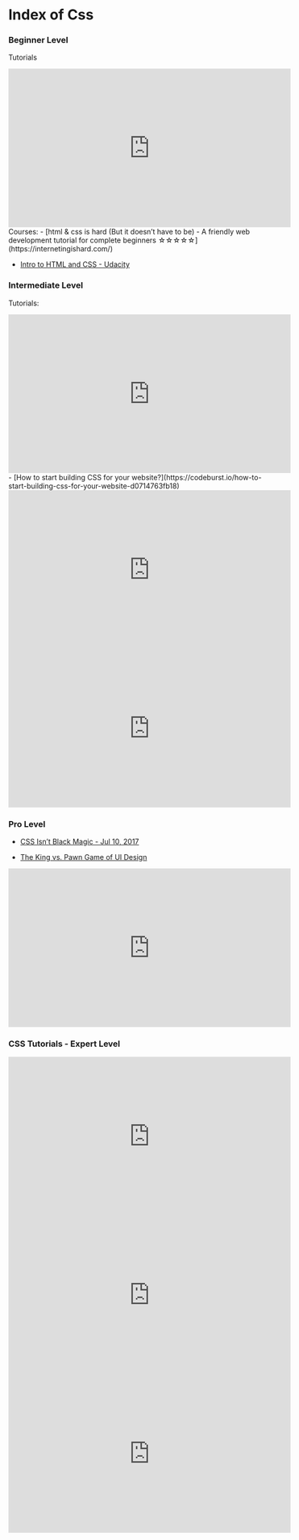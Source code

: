 
# Index of Css


### Beginner Level

Tutorials
<iframe width="560" height="315" src="https://www.youtube.com/embed/yfoY53QXEnI" frameborder="0" allow="autoplay; encrypted-media" allowfullscreen></iframe>
Courses:
- [html & css is hard (But it doesn’t have to be) - A friendly web development tutorial for complete beginners <span>☆</span><span>☆</span><span>☆</span><span>☆</span><span>☆</span>](https://internetingishard.com/)
                        
- [Intro to HTML and CSS - Udacity](https://www.udacity.com/course/intro-to-html-and-css--ud001?utm_medium=referral&utm_campaign=api)
                        

### Intermediate Level

Tutorials:
<iframe width="560" height="315" src="https://www.youtube.com/embed/Wm6CUkswsNw" frameborder="0" allow="autoplay; encrypted-media" allowfullscreen></iframe>
- [How to start building CSS for your website?](https://codeburst.io/how-to-start-building-css-for-your-website-d0714763fb18)
                        
<iframe width="560" height="315" src="https://www.youtube.com/embed/hVdTQWASliE" frameborder="0" allow="autoplay; encrypted-media" allowfullscreen></iframe>
<iframe width="560" height="315" src="https://www.youtube.com/embed/Xy3GlrddZFI" frameborder="0" allow="autoplay; encrypted-media" allowfullscreen></iframe>

### Pro Level

- [CSS Isn’t Black Magic - Jul 10, 2017](https://medium.freecodecamp.org/its-not-dark-magic-pulling-back-the-curtains-from-your-stylesheets-c8d677fa21b2)
                        
- [The King vs. Pawn Game of UI Design](http://alistapart.com/article/the-king-vs-pawn-game-of-ui-design)
                        
<iframe width="560" height="315" src="https://www.youtube.com/embed/TCaktFI3wCA" frameborder="0" allow="autoplay; encrypted-media" allowfullscreen></iframe>

### CSS Tutorials - Expert Level

<iframe width="560" height="315" src="https://www.youtube.com/embed/hO-7Xg9HuX0" frameborder="0" allow="autoplay; encrypted-media" allowfullscreen></iframe>
<iframe width="560" height="315" src="https://www.youtube.com/embed/Wb5xDcUNq48" frameborder="0" allow="autoplay; encrypted-media" allowfullscreen></iframe>
<iframe width="560" height="315" src="https://www.youtube.com/embed/OjIxscGV-Qg" frameborder="0" allow="autoplay; encrypted-media" allowfullscreen></iframe>
